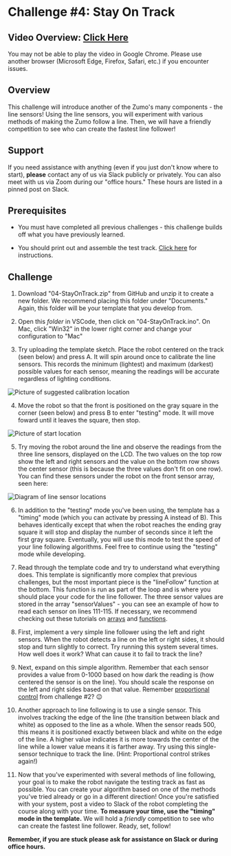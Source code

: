 # Challenge #4: Stay On Track

## Video Overview: [Click Here](https://drive.google.com/file/d/1QB5DItAjAyKC4624yk5-UHz8wdr-mxJM/view?usp=sharing)

You may not be able to play the video in Google Chrome. Please use another browser (Microsoft Edge, Firefox, Safari, etc.) if you encounter issues.

## Overview

This challenge will introduce another of the Zumo's many components - the line sensors! Using the line sensors, you will experiment with various methods of making the Zumo follow a line. Then, we will have a friendly competition to see who can create the fastest line follower!

## Support

If you need assistance with anything (even if you just don't know where to start), **please** contact any of us via Slack publicly or privately. You can also meet with us via Zoom during our "office hours." These hours are listed in a pinned post on Slack.

## Prerequisites

* You must have completed all previous challenges - this challenge builds off what you have previously learned.

* You should print out and assemble the test track. [Click here](TrackSetup.md) for instructions.

## Challenge

1. Download "04-StayOnTrack.zip" from GitHub and unzip it to create a new folder. We recommend placing this folder under "Documents." Again, this folder will be your template that you develop from.

2. Open this *folder* in VSCode, then click on "04-StayOnTrack.ino". On Mac, click "Win32" in the lower right corner and change your configuration to "Mac"

3. Try uploading the template sketch. Place the robot centered on the track (seen below) and press A. It will spin around once to calibrate the line sensors. This records the minimum (lightest) and maximum (darkest) possible values for each sensor, meaning the readings will be accurate regardless of lighting conditions.

![Picture of suggested calibration location](https://raw.githubusercontent.com/Mechanical-Advantage/Training2020/master/resources/04-calibrationpos.jpg)

4. Move the robot so that the front is positioned on the gray square in the corner (seen below) and press B to enter "testing" mode. It will move foward until it leaves the square, then stop.

![Picture of start location](https://raw.githubusercontent.com/Mechanical-Advantage/Training2020/master/resources/04-startpos.jpg)

5. Try moving the robot around the line and observe the readings from the three line sensors, displayed on the LCD. The two values on the top row show the left and right sensors and the value on the bottom row shows the center sensor (this is because the three values don't fit on one row). You can find these sensors under the robot on the front sensor array, seen here:

![Diagram of line sensor locations](https://raw.githubusercontent.com/Mechanical-Advantage/Training2020/master/resources/04-sensors.jpg)

6. In addition to the "testing" mode you've been using, the template has a "timing" mode (which you can activate by pressing A instead of B). This behaves identically except that when the robot reaches the ending gray square it will stop and display the number of seconds since it left the first gray square. Eventually, you will use this mode to test the speed of your line following algorithms. Feel free to continue using the "testing" mode while developing.

5. Read through the template code and try to understand what everything does. This template is significantly more complex that previous challenges, but the most important piece is the "lineFollow" function at the bottom. This function is run as part of the loop and is where you should place your code for the line follower. The three sensor values are stored in the array "sensorValues" - you can see an example of how to read each sensor on lines 111-115. If necessary, we recommend checking out these tutorials on [arrays](https://www.learn-c.org/en/Arrays) and [functions](https://www.learn-c.org/en/Functions).

5. First, implement a very simple line follower using the left and right sensors. When the robot detects a line on the left or right sides, it should stop and turn slightly to correct. Try running this system several times. How well does it work? What can cause it to fail to track the line?

6. Next, expand on this simple algorithm. Remember that each sensor provides a value from 0-1000 based on how dark the reading is (how centered the sensor is on the line). You should scale the response on the left and right sides based on that value. Remember [proportional control](../02-PrecisionPlease/PostChallenge.md#approach-4-proportional-control-low-gain) from challenge #2? :wink:

7. Another approach to line following is to use a single sensor. This involves tracking the edge of the line (the transition between black and white) as opposed to the line as a whole. When the sensor reads 500, this means it is positioned exactly between black and white on the edge of the line. A higher value indicates it is more towards the center of the line while a lower value means it is farther away. Try using this single-sensor technique to track the line. (Hint: Proportional control strikes again!)

8. Now that you've experimented with several methods of line following, your goal is to make the robot navigate the testing track as fast as possible. You can create your algorithm based on one of the methods you've tried already or go in a different direction! Once you're satisfied with your system, post a video to Slack of the robot completing the course along with your time. **To measure your time, use the "timing" mode in the template.** We will hold a *friendly* competition to see who can create the fastest line follower. Ready, set, follow!

**Remember, if you are stuck please ask for assistance on Slack or during office hours.**